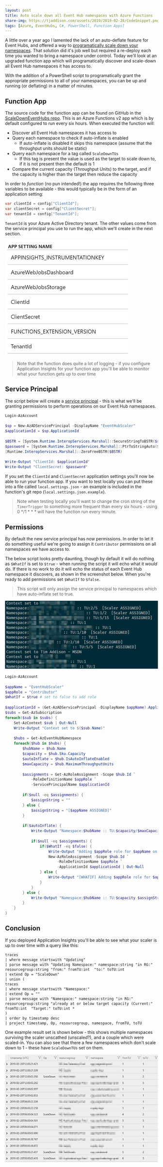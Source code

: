 ```yaml
---
layout: post
title: Auto scale down all Event Hub namespaces with Azure Functions
share-img: https://tjaddison.com/assets/2019/2019-02-28/CodeSnippet.png
tags: [Azure, EventHubs, C#, PowerShell, Function Apps]
---
```


A little over a year ago I lamented the lack of an auto-deflate feature for Event Hubs, and offered a way to [programatically scale down your namespaces][ScaleDown Blog].  That solution did it's job well but required a re-deploy each time you wanted to bring a namespace under control.  Today we'll look at an upgraded function app which will programatically discover and scale-down all Event Hub namespaces it has access to.

With the addition of a PowerShell script to programatically grant the appropriate permissions to all of your namespaces, you can be up and running (or deflating) in a matter of minutes.

<!--more-->
## Function App

The source code for the function app can be found on GitHub in the [ScaleDownEventHubs repo].  This is an Azure Functions v2 app which is by default configured to run every six hours.  When executed the function will:

- Discover all Event Hub namespaces it has access to
- Query each namespace to check if auto-inflate is enabled
  - If auto-inflate is disabled it skips this namespace (assume that the throughput units should be static)
- Query each namespace for a tag called `ScaleDownTUs`
  - If this tag is present the value is used as the target to scale down to, if it is not present then the default is 1
- Compare the current capacity (Throughput Units) to the target, and if the capacity is higher than the target then reduce the capacity

In order to _function_ (no pun intended!) the app requires the following three variables to be available - this would typically be in the form of an application setting:

```csharp
var clientId = config["ClientId"];
var clientSecret = config["ClientSecret"];
var tenantId = config["TenantId"];
```

`TenantId` is your Azure Active Directory tenant.  The other values come from the service principal you use to run the app, which we'll create in the next section.

![App settings after deployment](/assets/2019/2019-02-28/AppSettingsFunctionApp.png)

> Note that the function does quite a lot of logging - if you configure Application Insights for your function app you'll be able to monitor what your function gets up to over time

## Service Principal

The script below will create a [service principal] - this is what we'll be granting permissions to perform operations on our Event Hub namespaces.

```powershell
Login-AzAccount

$sp = New-AzADServicePrincipal -DisplayName "EventHubScaler"
$applicationId = $sp.ApplicationId

$BSTR = [System.Runtime.InteropServices.Marshal]::SecureStringToBSTR($sp.Secret)
$password = [System.Runtime.InteropServices.Marshal]::PtrToStringAuto($BSTR)
[Runtime.InteropServices.Marshal]::ZeroFreeBSTR($BSTR)

Write-Output "ClientId: $applicationId"
Write-Output "ClientSecret: $password"
```

If you set the `ClientId` and `ClientSecret` application settings you'll now be able to run your function app.  If you want to test locally you can put these into a file called `local.settings.json` - an example is included in the function's git repo (`local.settings.json.example`).

> Note when testing locally you'll want to change the cron string of the `TimerTrigger` to something more frequent than every six hours - using 0 */1 * * * will have the function run every minute.

## Permissions

By default the new service principal has now permissions.  In order to let it do something useful we're going to assign it `Contributor` permissions on all namespaces we have access to.

The below script looks pretty daunting, though by default it will do nothing as `$WhatIf` is set to `$true` - when running the script it will echo what it *would* do.  If there is no work to do it will echo the status of each Event Hub namespace it discovers, as shown in the screenshot below.  When you're ready to add permissions set `$WhatIf` to `$false`.

> This script will only assign the service principal to namespaces which have auto-inflate set to true.

![App settings after deployment](/assets/2019/2019-02-28/AssignPowerShell.png)

```powershell
Login-AzAccount

$appName = "EventHubScaler"
$appRole = "Contributor"
$WhatIf = $true # set to false to add role

$applicationId = (Get-AzADServicePrincipal -DisplayName $appName).ApplicationId
$subs = Get-AzSubscription
foreach($sub in $subs) {
    Set-AzContext $sub | Out-Null
    Write-Output "Context set to $($sub.Name)"

    $hubs = Get-AzEventHubNamespace
    foreach($hub in $hubs) {
        $hubName = $hub.Name
        $capacity = $hub.Sku.Capacity
        $autoInflate = $hub.IsAutoInflateEnabled
        $maxCapacity = $hub.MaximumThroughputUnits

        $assignments = Get-AzRoleAssignment -Scope $hub.Id `
            -RoleDefinitionName $appRole `
            -ServicePrincipalName $applicationId

        if($null -eq $assignments) {
            $assignString = ""
        } else {
            $assignString = "[$appName ASSIGNED]"
        }
        
        if($autoInflate) {
            Write-Output "Namespace:$hubName :: TU:$capacity/$maxCapacity $scaleDownTUs $assignString"

            if($null -eq $assignments) {
                if($WhatIf -eq $false) {
                    Write-Output "Adding $appRole role for $appName on $hubName"
                    New-AzRoleAssignment -Scope $hub.Id `
                        -RoleDefinitionName $appRole `
                        -ApplicationId $applicationId | Out-Null
                } else {
                    Write-Output "[WHATIF] Adding $appRole role for $appName on $hubName"
                }
            }
        } else {
            Write-Output "Namespace:$hubName :: TU:$capacity $assignString"
        }
    }
}
```

## Conclusion

If you deployed Application Insights you'll be able to see what your scaler is up to over time with a query like this:

```kql
traces
| where message startswith "Updating"
| parse message with "Updating Namespace:" namespace:string "in RG:" resourcegroup:string "from:" fromTU:int  "to:" toTU:int
| extend Op = "ScaleDown"
| union (
traces
| where message startswith "Namespace:" 
| extend Op = ""
| parse message with "Namespace:" namespace:string "in RG:" resourcegroup:string "already at or below target capacity (Current:" fromTU:int  "Target:" toTU:int *
)
| order by timestamp desc
| project timestamp, Op, resourcegroup, namespace, fromTU, toTU 
```

One example result set is shown below - this shows multiple namespaces surviving the scaler unscathed (unscaled?), and a couple which were scaled-in.  You can also see that there a few namespaces which don't scale down to 1 - these have `ScaleDownTUs` set on them.

![Scaler query result](/assets/2019/2019-02-28/ScaleDownQuery.png)

[ScaleDown Blog]: https://tjaddison.com/2017/12/10/Auto-deflating-Event-Hubs-with-a-function-app
[ScaleDownEventHubs repo]: https://github.com/taddison/ScaleDownEventHubs
[service principal]: https://docs.microsoft.com/en-us/azure/active-directory/develop/app-objects-and-service-principals